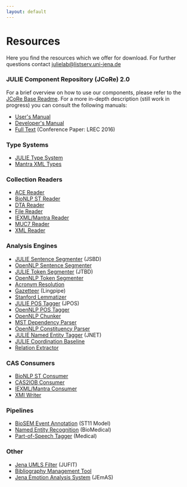 ```yaml
---
layout: default
---
```


# Resources

Here you find the resources which we offer for download.
For further questions contact [julielab@listserv.uni-jena.de](mailto:julielab@listserv.uni-jena.de)

### JULIE Component Repository (JCoRe) 2.0

For a brief overview on how to use our components, please refer to the [JCoRe Base Readme](https://github.com/JULIELab/jcore-base/blob/master/README.md "JCoRe Base Readme"). For a more in-depth description (still work in progress) you can consult the following manuals:

* [User's Manual](https://github.com/JULIELab/jcore-base/wiki "User's Manual")
* [Developer's Manual](https://github.com/JULIELab/jcore-parent-pom/wiki "Developer's Manual")
* [Full Text](http://www.lrec-conf.org/proceedings/lrec2016/pdf/774_Paper.pdf) (Conference Paper: LREC 2016)

### Type Systems

* [JULIE Type System](https://github.com/JULIELab/jcore-base/tree/master/jcore-types "JULIE Type System")
* [Mantra XML Types](https://github.com/JULIELab/jcore-base/tree/master/jcore-mantra-xml-types "Mantra XML Types")

### Collection Readers

* [ACE Reader](https://github.com/JULIELab/jcore-base/tree/master/jcore-ace-reader)
* [BioNLP ST Reader](https://github.com/JULIELab/jcore-base/tree/master/jcore-bionlp09event-reader")
* [DTA Reader](https://github.com/JULIELab/jcore-base/tree/master/jcore-dta-reader")
* [File Reader](https://github.com/JULIELab/jcore-base/tree/master/jcore-file-reader)
* [IEXML/Mantra Reader](https://github.com/JULIELab/jcore-base/tree/master/jcore-iexml-reader)
* [MUC7 Reader](https://github.com/JULIELab/jcore-base/tree/master/jcore-muc7-reader)
* [XML Reader](https://github.com/JULIELab/jcore-base/tree/master/jcore-xml-reader)

### Analysis Engines

* [JULIE Sentence Segmenter](https://github.com/JULIELab/jcore-base/tree/master/jcore-jsbd-ae) (JSBD)
* [OpenNLP Sentence Segmenter](https://github.com/JULIELab/jcore-base/tree/master/jcore-opennlp-sentence-ae)
* [JULIE Token Segmenter](https://github.com/JULIELab/jcore-base/tree/master/jcore-jtbd-ae) (JTBD)
* [OpenNLP Token Segmenter](https://github.com/JULIELab/jcore-base/tree/master/jcore-opennlp-token-ae)
* [Acronym Resolution](https://github.com/JULIELab/jcore-base/tree/master/jcore-acronym-ae)
* [Gazetteer](https://github.com/JULIELab/jcore-base/tree/master/jcore-lingpipegazetteer-ae) (Lingpipe)
* [Stanford Lemmatizer](https://github.com/JULIELab/jcore-base/tree/master/jcore-stanford-lemmatizer)
* [JULIE POS Tagger](https://github.com/JULIELab/jcore-base/tree/master/jcore-jpos-ae) (JPOS)
* [OpenNLP POS Tagger](https://github.com/JULIELab/jcore-base/tree/master/jcore-opennlp-postag-ae)
* [OpenNLP Chunker](https://github.com/JULIELab/jcore-base/tree/master/jcore-opennlp-chunk-ae)
* [MST Dependency Parser](https://github.com/JULIELab/jcore-base/tree/master/jcore-mstparser-ae)
* [OpenNLP Constituency Parser](https://github.com/JULIELab/jcore-base/tree/master/jcore-opennlp-parser-ae)
* [JULIE Named Entity Tagger](https://github.com/JULIELab/jcore-base/tree/master/jcore-jnet-ae) (JNET)
* [JULIE Coordination Baseline](https://github.com/JULIELab/jcore-base/tree/master/jcore-coordination-baseline-ae)
* [Relation Extractor](https://github.com/JULIELab/jcore-base/tree/master/jcore-biosem-ae)

### CAS Consumers

* [BioNLP ST Consumer](https://github.com/JULIELab/jcore-base/tree/master/jcore-bionlp09event-consumer)
* [CAS2IOB Consumer](https://github.com/JULIELab/jcore-base/tree/master/jcore-cas2iob-consumer)
* [IEXML/Mantra Consumer](https://github.com/JULIELab/jcore-base/tree/master/jcore-iexml-consumer)
* [XMI Writer](https://github.com/JULIELab/jcore-base/tree/master/jcore-xmi-writer)

### Pipelines

* [BioSEM Event Annotation](https://github.com/JULIELab/jcore-pipelines/tree/master/jcore-relation-extraction-pipeline) (ST11 Model)
* [Named Entity Recognition](https://github.com/JULIELab/jcore-pipelines/tree/master/jcore-named-entity-pipeline) (BioMedical)
* [Part-of-Speech Tagger](https://github.com/JULIELab/jcore-pipelines/tree/master/jcore-medical-pos-pipeline) (Medical)


### Other

* [Jena UMLS Filter](https://github.com/JULIELab/jufit") (JUFIT)
* [Bibliography Management Tool](https://github.com/JULIELab/bibliographie)
* [Jena Emotion Analysis System](https://github.com/JULIELab/JEmAS) (JEmAS)
